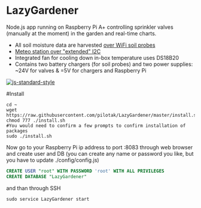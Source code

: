 LazyGardener
==========
Node.js app running on Raspberry Pi A+ controlling sprinkler valves (manually at the moment) in the garden and real-time charts.

* All soil moisture data are harvested [over WiFi soil probes](../../../LazyGardener-probes)
* [Meteo station over "extended" I2C](../../../LazyGardener-meteo)
* Integrated fan for cooling down in-box temperature uses DS18B20
* Contains two battery chargers (for soil probes) and two power supplies: ~24V for valves & =5V for chargers and Raspberry Pi

[![js-standard-style](https://cdn.rawgit.com/feross/standard/master/badge.svg)](https://github.com/feross/standard)

#Install
```Shell
cd ~
wget https://raw.githubusercontent.com/pilotak/LazyGardener/master/install.sh
chmod 777 ./install.sh
#You would need to confirm a few prompts to confirm installation of packages
sudo ./install.sh 
```
Now go to your Raspberry Pi ip address to port :8083 through web browser and create user and DB (you can create any name or password you like, but you have to update ./config/config.js)
```SQL
CREATE USER "root" WITH PASSWORD 'root' WITH ALL PRIVILEGES
CREATE DATABASE "LazyGardener"
```
and than through SSH
```Shell
sudo service LazyGardener start
```
